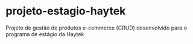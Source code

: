 # projeto-estagio-haytek
Projeto de gestão de produtos e-commerce (CRUD) desenvolvido para o programa de estágio da Haytek
